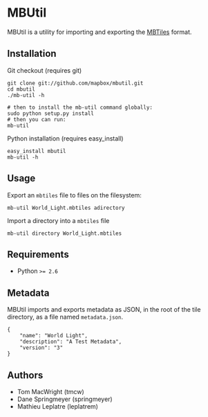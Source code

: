# MBUtil

MBUtil is a utility for importing and exporting the [MBTiles](http://mbtiles.org/) format.

## Installation

Git checkout (requires git)

    git clone git://github.com/mapbox/mbutil.git
    cd mbutil
    ./mb-util -h

    # then to install the mb-util command globally:
    sudo python setup.py install
    # then you can run:
    mb-util

Python installation (requires easy_install)

    easy_install mbutil
    mb-util -h

## Usage

Export an `mbtiles` file to files on the filesystem:

    mb-util World_Light.mbtiles adirectory

Import a directory into a `mbtiles` file

    mb-util directory World_Light.mbtiles

## Requirements

* Python `>= 2.6`

## Metadata

MBUtil imports and exports metadata as JSON, in the root of the tile directory, as a file named `metadata.json`.

    {
        "name": "World Light",
        "description": "A Test Metadata",
        "version": "3"
    }

## Authors

- Tom MacWright (tmcw)
- Dane Springmeyer (springmeyer)
- Mathieu Leplatre (leplatrem)
